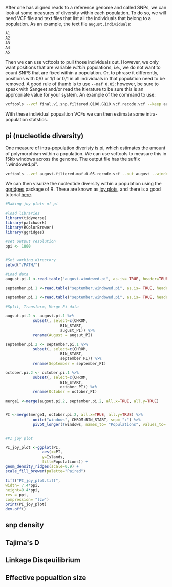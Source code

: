 After one has aligned reads to a reference genome and called SNPs, we can look at some measures of diversity within each population. To do so, we will need VCF file and text files that list all the individuals that belong to a population. As an example, the text file `august.individuals`:
```bash
A1
A2
A3
A4
A5
```
Then we can use vcftools to pull those individuals out. However, we only want positions that are variable *within* populations, i.e., we do not want to count SNPS that are fixed within a population. Or, to phrase it differently, positions with 0/0 or 1/1 or 0/1 in all individuals in that population need to be removed. A good rule of thumb is to use `--maf 0.05`; however, be sure to speak with Sangeet and/or read the ltierature to be sure this is an appropriate value for your system. An example of the command to use:
```bash
vcftools --vcf final.v1.snp.filtered.Q100.GQ10.vcf.recode.vcf --keep august.individuals --maf 0.05 --recode --recode-INFO-all --out august.filtered.maf.0.05
```
With these individual popualtion VCFs we can then estimate some intra-population statstics.

## pi (nucleotide diversity)

One measure of intra-population diveristy is [pi](https://en.wikipedia.org/wiki/Nucleotide_diversity), which estimates the amount of polymorphism within a population. We can use vcftools to measure this in 15kb windows across the genome. The output file has the suffix ".windowed.pi".
```bash
vcftools --vcf august.filtered.maf.0.05.recode.vcf --out august --window-pi 15000
```
We can then visulize the nucleotide diversity within a population using the [ggridges](https://github.com/wilkelab/ggridges) package of R. These are known as [joy plots](https://katherinemwood.github.io/post/joy/), and there is a good tutorial [here](https://wilkelab.org/ggridges/articles/introduction.html).
```R
#Making joy plots of pi

#load libraries
library(tidyverse)
library(patchwork)
library(RColorBrewer)
library(ggridges)

#set output resolution
ppi <- 1000


#Set working directory
setwd("/PATH/")

#Load data
august.pi.1 <-read.table("august.windowed.pi", as.is= TRUE, header=TRUE)

september.pi.1 <-read.table("september.windowed.pi", as.is= TRUE, header=TRUE)

september.pi.1 <-read.table("september.windowed.pi", as.is= TRUE, header=TRUE)

#Split, Transform, Merge Pi data

augsut.pi.2 <- august.pi.1 %>%
			subset(, select=c(CHROM,
						BIN_START,
						august_PI)) %>%
			rename(August = augsut_PI)

september.pi.2 <- september.pi.1 %>%
			subset(, select=c(CHROM,
						BIN_START,
						september_PI)) %>%
			rename(September = september_PI)

october.pi.2 <- october.pi.1 %>%
			subset(, select=c(CHROM,
						BIN_START,
						october_PI)) %>%
			rename(October = october_PI)

merge1 <-merge(augsut.pi.2, september.pi.2, all.x=TRUE, all.y=TRUE)


PI <-merge(merge1, october.pi.2, all.x=TRUE, all.y=TRUE) %>%
			unite("windows", CHROM:BIN_START, sep= ":") %>%
			pivot_longer(!windows, names_to= "Populations", values_to= "PI")


#PI joy plot

PI_joy_plot <-ggplot(PI,
				aes(x=PI,
				y=Islands,
				fill=Populations)) +
geom_density_ridges(scale=0.9) +
scale_fill_brewer(palette="Paired")

tiff("PI_joy_plot.tiff",
width= 7.4*ppi,
height=9.4*ppi,
res = ppi,
compression= "lzw")
print(PI_joy_plot)
dev.off()
```

## snp density


## Tajima's D

## Linkage Disqeuilibrium

## Effective popualtion size
